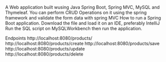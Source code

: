 A Web application built wusing Java Spring Boot, Spring MVC, MySQL and Thymeleaf. 
You can perform CRUD Operations on it using the spring framework and validate the form data with spring MVC
How to run a Spring Boot application. 
Download the file and load it on an IDE, preferably IntelliJ
Run the SQL script on MySQLWorkbench
then run the application. 

Endpoints
http://localhost:8080/products/
http://localhost:8080/products/create
http://localhost:8080/products/save
http://localhost:8080/products/update
http://localhost:8080/products/delete
